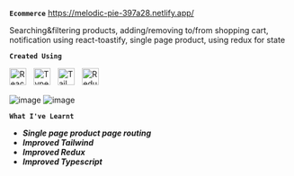 **`Ecommerce`**
https://melodic-pie-397a28.netlify.app/


Searching&filtering products, adding/removing to/from shopping cart, notification using react-toastify, single page product, using redux for state 

**`Created Using`**

<img align="left" alt="React" width="30px" style="padding-right:10px;" src="https://cdn.jsdelivr.net/gh/devicons/devicon/icons/react/react-original.svg" />
<img align="left" alt="Typescript" width="30px" style="padding-right:10px;" src="https://cdn.jsdelivr.net/gh/devicons/devicon/icons/typescript/typescript-original.svg" />
<img align="left" alt="Tailwind" width="30px" style="padding-right:10px;" src="https://cdn.jsdelivr.net/gh/devicons/devicon@latest/icons/tailwindcss/tailwindcss-original.svg" />
<img align="left" alt="Redux" width="30px" style="padding-right:10px;" src="https://cdn.jsdelivr.net/gh/devicons/devicon/icons/redux/redux-original.svg" />
<br></br>

![image](https://github.com/KwiecienKamil/Ecommerce/assets/125808627/cf95826f-a0f7-430a-a38f-ac2d1b350a95)
![image](https://github.com/KwiecienKamil/Ecommerce/assets/125808627/764a85b9-ed31-40de-a990-9bc993613674)


**`What I've Learnt`**
+ ***Single page product page routing***
+ ***Improved Tailwind***
+ ***Improved Redux***
+ ***Improved Typescript***

